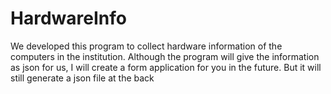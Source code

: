 ﻿# HardwareInfo

We developed this program to collect hardware information of the computers in the institution.
Although the program will give the information as json for us, I will create a form application for you in the future. But it will still generate a json file at the back